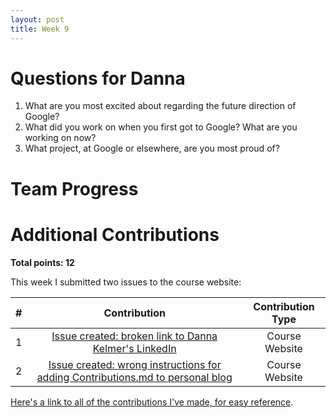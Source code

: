 ```yaml
---
layout: post
title: Week 9
---
```


# Questions for Danna
1. What are you most excited about regarding the future direction of Google?
2. What did you work on when you first got to Google? What are you working on now?
3. What project, at Google or elsewhere, are you most proud of?

# Team Progress



# Additional Contributions

**Total points: 12**

This week I submitted two issues to the course website:

| # |                                                         Contribution                                                         | Contribution Type |
|:-:|:----------------------------------------------------------------------------------------------------------------------------:|:-----------------:|
| 1 |              [Issue created: broken link to Danna Kelmer's LinkedIn](https://github.com/joannakl/cs480_s18/issues/98)             |   Course Website  |
| 2 | [Issue created: wrong instructions for adding Contributions.md to personal blog](https://github.com/joannakl/cs480_s18/issues/99) |   Course Website  |

[Here's a link to all of the contributions I've made, for easy reference](https://nyu-ossd-s18.github.io/jad626-weekly/contributions/).
